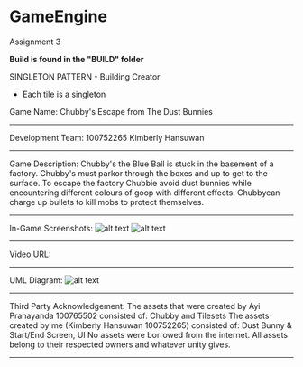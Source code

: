 # GameEngine
Assignment 3

**Build is found in the "BUILD" folder**

SINGLETON PATTERN - Building Creator 
- Each tile is a singleton

Game Name: Chubby's Escape from The Dust Bunnies
___

Development Team: 
100752265 Kimberly Hansuwan 
___

Game Description: 
Chubby's the Blue Ball is stuck in the basement of a factory. 
Chubby's must parkor through the boxes and up to get to the surface. 
To escape the factory Chubbie avoid dust bunnies while encountering different colours of goop with different effects. 
Chubbycan charge up bullets to kill mobs to protect themselves. 

___

In-Game Screenshots: 
![alt text]()
![alt text]()
___

Video URL:

___

UML Diagram: 
![alt text](https://cdn.discordapp.com/attachments/679509961730162697/902385865278492722/unknown.png)
___

Third Party Acknowledgement:
The assets that were created by Ayi Pranayanda 100765502 consisted of: Chubby and Tilesets
The assets created by me (Kimberly Hansuwan 100752265) consisted of: Dust Bunny & Start/End Screen, UI 
No assets were borrowed from the internet. All assets belong to their respected owners and whatever unity gives. 
___